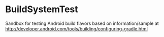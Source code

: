 # BuildSystemTest

Sandbox for testing Android build flavors based on information/sample at 
http://developer.android.com/tools/building/configuring-gradle.html
